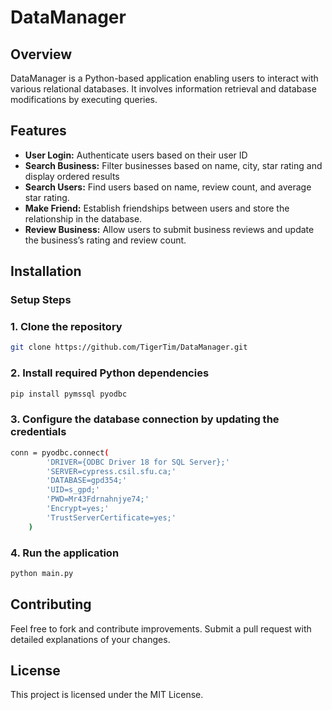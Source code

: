 # DataManager

## Overview
DataManager is a Python-based application enabling users to interact with various relational databases. It involves information retrieval and database modifications by executing queries. 

## Features
- **User Login:** Authenticate users based on their user ID
- **Search Business:** Filter businesses based on name, city, star rating and display ordered results
- **Search Users:** Find users based on name, review count, and average star rating.
- **Make Friend:** Establish friendships between users and store the relationship in the database.
- **Review Business:** Allow users to submit business reviews and update the business’s rating and review count.

## Installation
### Setup Steps
### 1. Clone the repository
```sh
git clone https://github.com/TigerTim/DataManager.git
```
### 2. Install required Python dependencies
```sh
pip install pymssql pyodbc
```
### 3. Configure the database connection by updating the credentials
```sh
conn = pyodbc.connect(
        'DRIVER={ODBC Driver 18 for SQL Server};'
        'SERVER=cypress.csil.sfu.ca;'
        'DATABASE=gpd354;'
        'UID=s_gpd;'
        'PWD=Mr43Fdrnahnjye74;'
        'Encrypt=yes;'
        'TrustServerCertificate=yes;'
    )
```
### 4. Run the application
```sh
python main.py
```

## Contributing
Feel free to fork and contribute improvements. Submit a pull request with detailed explanations of your changes.

## License
This project is licensed under the MIT License.
